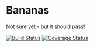 # Bananas

Not sure yet - but it should pass!

[![Build Status](https://travis-ci.org/dwp-technology-design/bananas.svg?branch=master)](https://travis-ci.org/dwp-technology-design/bananas)
[![Coverage Status](https://coveralls.io/repos/github/dwp-technology-design/bananas/badge.svg?branch=master)](https://coveralls.io/github/dwp-technology-design/bananas?branch=master)
